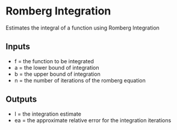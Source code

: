 # Romberg Integration
Estimates the integral of a function using Romberg Integration
## Inputs
* f = the function to be integrated
* a = the lower bound of integration
* b = the upper bound of integration
* n = the number of iterations of the romberg equation
## Outputs
* I = the integration estimate
* ea = the approximate relative error for the integration iterations

